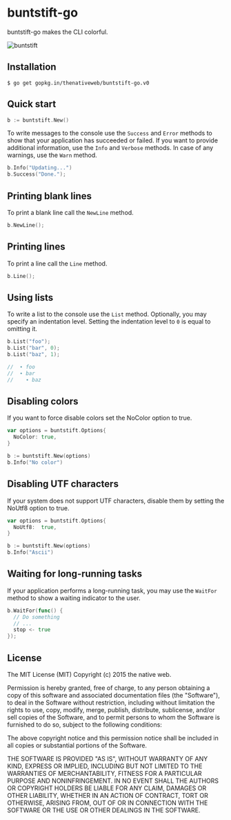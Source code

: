 # buntstift-go

buntstift-go makes the CLI colorful.

![buntstift](https://github.com/thenativeweb/buntstift-go/raw/master/images/logo.jpg "buntstift")

## Installation

    $ go get gopkg.in/thenativeweb/buntstift-go.v0

## Quick start

```go
b := buntstift.New()
```

To write messages to the console use the `Success` and `Error` methods to show that your application has succeeded or failed. If you want to provide additional information, use the `Info` and `Verbose` methods. In case of any warnings, use the `Warn` method.

```go
b.Info("Updating...")
b.Success("Done.");
```

## Printing blank lines

To print a blank line call the `NewLine` method.

```go
b.NewLine();
```

## Printing lines

To print a line call the `Line` method.

```go
b.Line();
```

## Using lists

To write a list to the console use the `List` method. Optionally, you may specify an indentation level. Setting the indentation level to `0` is equal to omitting it.

```go
b.List("foo");
b.List("bar", 0);
b.List("baz", 1);

//  ∙ foo
//  ∙ bar
//    ∙ baz
```

## Disabling colors

If you want to force disable colors set the NoColor option to true.

```go
var options = buntstift.Options{
  NoColor: true,
}

b := buntstift.New(options)
b.Info("No color")
```

## Disabling UTF characters

If your system does not support UTF characters, disable them by setting the NoUtf8 option to true.

```go
var options = buntstift.Options{
  NoUtf8:  true,
}

b := buntstift.New(options)
b.Info("Ascii")
```

## Waiting for long-running tasks

If your application performs a long-running task, you may use the `WaitFor` method to show a waiting indicator to the user.

```go
b.WaitFor(func() {
  // Do something
  // ...
  stop <- true
});
```

## License

The MIT License (MIT)
Copyright (c) 2015 the native web.

Permission is hereby granted, free of charge, to any person obtaining a copy of this software and associated documentation files (the "Software"), to deal in the Software without restriction, including without limitation the rights to use, copy, modify, merge, publish, distribute, sublicense, and/or sell copies of the Software, and to permit persons to whom the Software is furnished to do so, subject to the following conditions:

The above copyright notice and this permission notice shall be included in all copies or substantial portions of the Software.

THE SOFTWARE IS PROVIDED "AS IS", WITHOUT WARRANTY OF ANY KIND, EXPRESS OR IMPLIED, INCLUDING BUT NOT LIMITED TO THE WARRANTIES OF MERCHANTABILITY, FITNESS FOR A PARTICULAR PURPOSE AND NONINFRINGEMENT. IN NO EVENT SHALL THE AUTHORS OR COPYRIGHT HOLDERS BE LIABLE FOR ANY CLAIM, DAMAGES OR OTHER LIABILITY, WHETHER IN AN ACTION OF CONTRACT, TORT OR OTHERWISE, ARISING FROM, OUT OF OR IN CONNECTION WITH THE SOFTWARE OR THE USE OR OTHER DEALINGS IN THE SOFTWARE.

